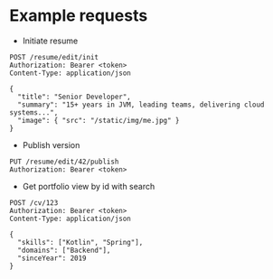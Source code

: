 # Example requests

- Initiate resume

```http
POST /resume/edit/init
Authorization: Bearer <token>
Content-Type: application/json

{
  "title": "Senior Developer",
  "summary": "15+ years in JVM, leading teams, delivering cloud systems...",
  "image": { "src": "/static/img/me.jpg" }
}
```

- Publish version

```http
PUT /resume/edit/42/publish
Authorization: Bearer <token>
```

- Get portfolio view by id with search

```http
POST /cv/123
Authorization: Bearer <token>
Content-Type: application/json

{
  "skills": ["Kotlin", "Spring"],
  "domains": ["Backend"],
  "sinceYear": 2019
}
```
